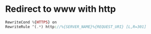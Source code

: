 # Redirect to www with http
```php
RewriteCond %{HTTPS} on
RewriteRule ^(.*) http://%{SERVER_NAME}%{REQUEST_URI} [L,R=301]
```
